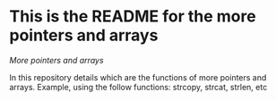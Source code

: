 # This is the README for the more pointers and arrays
_More pointers and arrays_

In this repository details which are the functions of more pointers and arrays. Example, using the follow functions: strcopy, strcat, strlen, etc